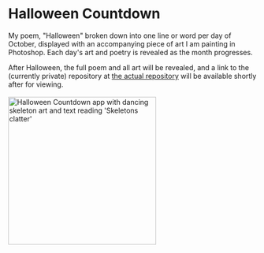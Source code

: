 # Halloween Countdown
My poem, "Halloween" broken down into one line or word per day of October, displayed with an accompanying piece of art I am painting in Photoshop. Each day's art and poetry is revealed as the month progresses. 

After Halloween, the full poem and all art will be revealed, and a link to the (currently private) repository at <a href="https://github.com/tessathornberry/halloween-countdown"> the actual repository</a> will be available shortly after for viewing.
<br/>
<br/>
<img align="center" src="https://github.com/tessathornberry/halloweencountdown/assets/105292208/673a94e0-2b53-43c5-a2f2-a2594c7d94d6" width="auto" height="300" alt="Halloween Countdown app with dancing skeleton art and text reading 'Skeletons clatter'">
